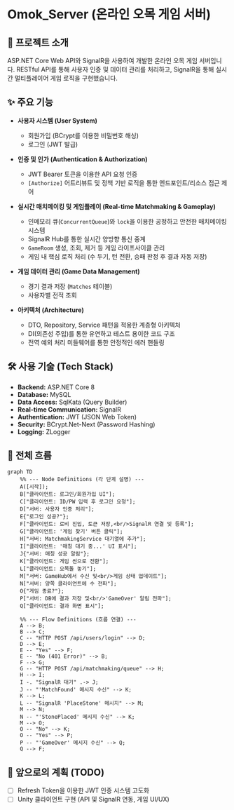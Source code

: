 # Omok_Server (온라인 오목 게임 서버)

## 📖 프로젝트 소개

ASP.NET Core Web API와 SignalR을 사용하여 개발한 온라인 오목 게임 서버입니다. RESTful API를 통해 사용자 인증 및 데이터 관리를 처리하고, SignalR을 통해 실시간 멀티플레이어 게임 로직을 구현했습니다.

## ✨ 주요 기능

-   **사용자 시스템 (User System)**
    -   회원가입 (BCrypt를 이용한 비밀번호 해싱)
    -   로그인 (JWT 발급)

-   **인증 및 인가 (Authentication & Authorization)**
    -   JWT Bearer 토큰을 이용한 API 요청 인증
    -   `[Authorize]` 어트리뷰트 및 정책 기반 로직을 통한 엔드포인트/리소스 접근 제어

-   **실시간 매치메이킹 및 게임플레이 (Real-time Matchmaking & Gameplay)**
    -   인메모리 큐(`ConcurrentQueue`)와 `lock`을 이용한 공정하고 안전한 매치메이킹 시스템
    -   SignalR Hub를 통한 실시간 양방향 통신 중계
    -   `GameRoom` 생성, 조회, 제거 등 게임 라이프사이클 관리
    -   게임 내 핵심 로직 처리 (수 두기, 턴 전환, 승패 판정 후 결과 자동 저장)

-   **게임 데이터 관리 (Game Data Management)**
    -   경기 결과 저장 (`Matches` 테이블)
    -   사용자별 전적 조회

-   **아키텍처 (Architecture)**
    -   DTO, Repository, Service 패턴을 적용한 계층형 아키텍처
    -   DI(의존성 주입)를 통한 유연하고 테스트 용이한 코드 구조
    -   전역 예외 처리 미들웨어를 통한 안정적인 에러 핸들링

## 🛠️ 사용 기술 (Tech Stack)

-   **Backend:** ASP.NET Core 8
-   **Database:** MySQL
-   **Data Access:** SqlKata (Query Builder)
-   **Real-time Communication:** SignalR
-   **Authentication:** JWT (JSON Web Token)
-   **Security:** BCrypt.Net-Next (Password Hashing)
-   **Logging:** ZLogger

## 🔄 전체 흐름

```mermaid
graph TD
    %% --- Node Definitions (각 단계 설명) ---
    A([시작]);
    B["클라이언트: 로그인/회원가입 UI"];
    C["클라이언트: ID/PW 입력 후 로그인 요청"];
    D["서버: 사용자 인증 처리"];
    E{"로그인 성공?"};
    F["클라이언트: 로비 진입, 토큰 저장,<br/>SignalR 연결 및 등록"];
    G["클라이언트: '게임 찾기' 버튼 클릭"];
    H["서버: MatchmakingService 대기열에 추가"];
    I["클라이언트: '매칭 대기 중...' UI 표시"];
    J{"서버: 매칭 성공 알림"};
    K["클라이언트: 게임 씬으로 전환"];
    L["클라이언트: 오목돌 놓기"];
    M["서버: GameHub에서 수신 및<br/>게임 상태 업데이트"];
    N["서버: 양쪽 클라이언트에 수 전파"];
    O{"게임 종료?"};
    P["서버: DB에 결과 저장 및<br/>'GameOver' 알림 전파"];
    Q["클라이언트: 결과 화면 표시"];

    %% --- Flow Definitions (흐름 연결) ---
    A --> B;
    B --> C;
    C -- "HTTP POST /api/users/login" --> D;
    D --> E;
    E -- "Yes" --> F;
    E -- "No (401 Error)" --> B;
    F --> G;
    G -- "HTTP POST /api/matchmaking/queue" --> H;
    H --> I;
    I -. "SignalR 대기" .-> J;
    J -- "'MatchFound' 메시지 수신" --> K;
    K --> L;
    L -- "SignalR 'PlaceStone' 메시지" --> M;
    M --> N;
    N -- "'StonePlaced' 메시지 수신" --> K;
    M --> O;
    O -- "No" --> K;
    O -- "Yes" --> P;
    P -- "'GameOver' 메시지 수신" --> Q;
    Q --> F;
```

## 🚀 앞으로의 계획 (TODO)

-   [ ] Refresh Token을 이용한 JWT 인증 시스템 고도화
-   [ ] Unity 클라이언트 구현 (API 및 SignalR 연동, 게임 UI/UX)